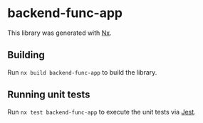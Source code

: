 # backend-func-app

This library was generated with [Nx](https://nx.dev).

## Building

Run `nx build backend-func-app` to build the library.

## Running unit tests

Run `nx test backend-func-app` to execute the unit tests via [Jest](https://jestjs.io).
